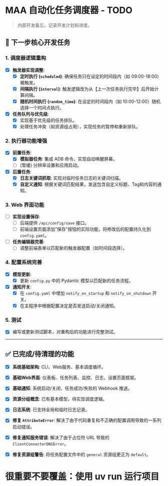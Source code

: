 # MAA 自动化任务调度器 - TODO

> 内部开发备忘，记录开发计划和进度。

## 🎯 下一步核心开发任务

### 1. **调度器逻辑重构**
- [x] **触发器实现调整**:
  - [x] **定时执行 (`scheduled`)**: 确保任务只在设定的时间段内（如 09:00-18:00）被触发。
  - [x] **间隔执行 (`interval`)**: 触发逻辑改为从【上一次任务执行完毕】后开始计算间隔。
  - [x] **随机时间执行 (`random_time`)**: 在设定的时间段内（如 10:00-12:00）随机选择一个时间点执行。
- [x] **任务队列与优先级**:
  - [x] 实现基于优先级的任务排队。
  - [x] 处理任务冲突（如资源组占用），实现任务的暂停和重新排队。

### 2. **执行器功能增强**
- [x] **前置任务**:
  - [x] **模拟器任务**: 集成 ADB 命令，实现自动唤醒屏幕。
  - [ ] (暂缓) 分辨率设置和应用启动。
- [x] **后置任务**:
  - [x] **日志关键词抓取**: 实现对临时任务日志的关键词扫描。
  - [x] **自定义通知**: 根据关键词匹配结果，发送包含自定义标题、Tag和内容的通知。

### 3. **Web 界面功能**
- [ ] **实现设置保存**:
  - [ ] 后端提供 `/api/config/save` 接口。
  - [ ] 前端设置页面添加“保存”按钮的实际功能，将修改后的配置持久化到 `config.yaml`。
- [ ] **任务编辑器完善**:
  - [ ] 调整前端表单以匹配新的触发器配置（如时间段选择）。

### 4. **配置系统完善**
- [x] **模型更新**:
  - [x] 更新 `config.py` 中的 Pydantic 模型以匹配新的任务流程。
- [x] **通知开关**:
  - [x] 在 `config.yaml` 中增加 `notify_on_startup` 和 `notify_on_shutdown` 开关。
  - [x] 在主程序中根据配置决定是否发送启动/关闭通知。

### 5. **测试**
- [x] 编写或更新测试脚本，对重构后的功能进行完整测试。

---

## ✅ 已完成/待清理的功能

- [x] **系统基础架构**: CLI、Web服务、基本调度循环。
- [x] **基础Web界面**: 仪表板、任务列表、监控、日志、设置页面框架。
- [x] **基础通知**: 系统启动/关闭、任务成功/失败的 Webhook 推送。
- [x] **资源分组概念**: 已有基本模型，待实现调度逻辑。
- [x] **日志系统**: 已支持全局和临时日志记录。
- [x] **修复 `AttributeError`**: 解决了由于代码重复和不正确的配置调用导致的一系列启动错误。
- [x] **修复通知服务错误**: 解决了由于占位符 URL 导致的 `ClientConnectorDNSError`。
- [x] **修复资源组警告**: 将任务配置文件中的 `general` 资源组更正为 `default`。


# 很重要不要覆盖：使用 uv run 运行项目